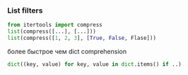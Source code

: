 ### List filters
```python
from itertools import compress
list(compress([...], [...]))
list(compress([1, 2, 3], [True, False, Flase]))
```

более быстрое чем dict comprehension
```python
dict((key, value) for key, value in dict.items() if ..)
```
